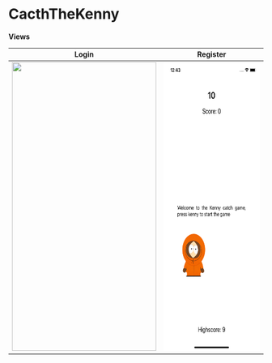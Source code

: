 # CacthTheKenny
**Views**


| Login                                                                                                                                                                          |                                                          Register                                                   |
| ---------------------------------------------------------------------------------------------------------------------------------------------------------------------------------- | :-------------------------------------------------------------------------------------------------------------------------: |
| <img src="https://github.com/DursunYildiz/CacthTheKenny/blob/main/GamePreview.gif" width="285" height="570">| <img src="https://github.com/DursunYildiz/CacthTheKenny/blob/main/GameView.png" width="285" height="570">|



